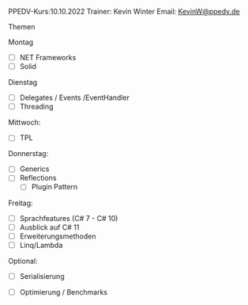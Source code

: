 PPEDV-Kurs:10.10.2022
Trainer: Kevin Winter
Email: KevinW@ppedv.de

Themen

Montag 
- [ ] NET Frameworks
- [ ] Solid 

Dienstag
- [ ] Delegates / Events /EventHandler
- [ ] Threading

Mittwoch:
- [ ] TPL

Donnerstag:
- [ ] Generics 
- [ ] Reflections
    - [ ] Plugin Pattern

Freitag: 
 - [ ] Sprachfeatures (C# 7 - C# 10)
 - [ ] Ausblick auf C# 11
 - [ ] Erweiterungsmethoden
 - [ ] Linq/Lambda

Optional:
 - [ ] Serialisierung
 - [ ] Optimierung / Benchmarks


















